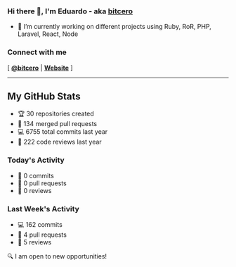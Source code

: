 ### Hi there 👋, I'm Eduardo - aka [bitcero](https://bitcero.dev)

- 🔭 I’m currently working on different projects using Ruby, RoR, PHP, Laravel, React, Node

### Connect with me

[ [**@bitcero**](https://twitter.com/bitcero/) |
[**Website**](https://eduardocortes.mx) ]

---

<!--SECTION:stats-->
## My GitHub Stats

- 🏆 30 repositories created
- 🔀 134 merged pull requests
- 💻 6755 total commits last year
- 🧐 222 code reviews last year

### Today's Activity

- 📝 0 commits
- 🤝 0 pull requests
- 👀 0 reviews

### Last Week's Activity

- 💻 162 commits
- 🤝 4 pull requests
- 👀 5 reviews

🔍 I am open to new opportunities!
  <!--/SECTION:stats-->
